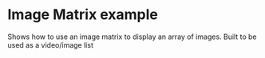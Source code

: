 # Image Matrix example

Shows how to use an image matrix to display an array of images.
Built to be used as a video/image list
